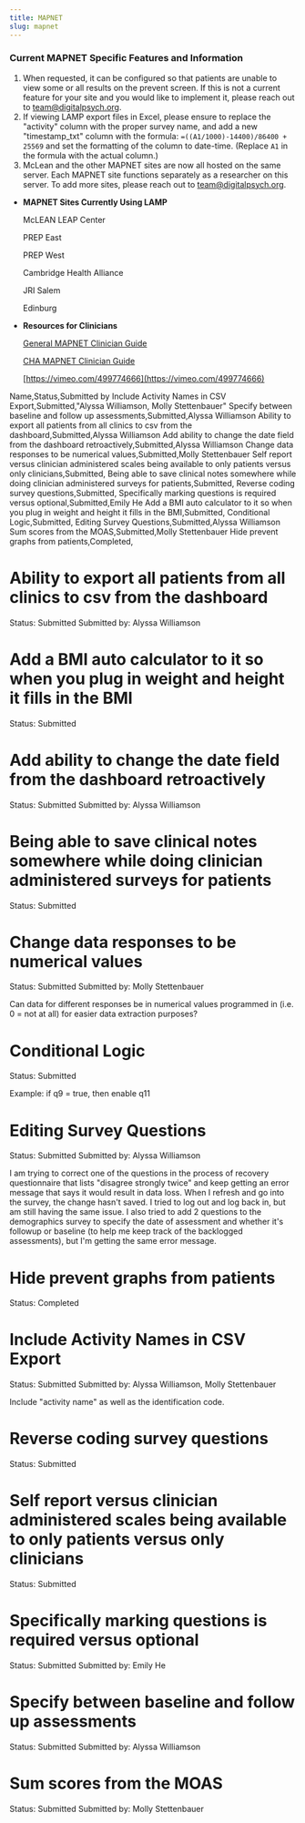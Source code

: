 ```yaml
---
title: MAPNET
slug: mapnet
---
```


### Current MAPNET Specific Features and Information

1. When requested, it can be configured so that patients are unable to view some or all results on the prevent screen. If this is not a current feature for your site and you would like to implement it, please reach out to [team@digitalpsych.org](mailto:team@digitalpsych.org).
2. If viewing LAMP export files in Excel, please ensure to replace the "activity" column with the proper survey name, and add a new "timestamp_txt" column with the formula: `=((A1/1000)-14400)/86400 + 25569` and set the formatting of the column to date-time. (Replace `A1` in the formula with the actual column.)
3. McLean and the other MAPNET sites are now all hosted on the same server. Each MAPNET site functions separately as a researcher on this server. To add more sites, please reach out to [team@digitalpsych.org](mailto:team@digitalpsych.org).
- **MAPNET Sites Currently Using LAMP**

    McLEAN LEAP Center

    PREP East

    PREP West

    Cambridge Health Alliance

    JRI Salem

    Edinburg

- **Resources for Clinicians**

    [General MAPNET Clinician Guide](assets/LAMP_Clinician_Guide_MAPNET.pptx)

    [CHA MAPNET Clinician Guide](assets/Start_Here!_(LAMP)_w__Pics.docx)

    [https://vimeo.com/499774666](https://vimeo.com/499774666)

Name,Status,Submitted by
Include Activity Names in CSV Export,Submitted,"Alyssa Williamson, Molly Stettenbauer"
Specify between baseline and follow up assessments,Submitted,Alyssa Williamson
Ability to export all patients from all clinics to csv from the dashboard,Submitted,Alyssa Williamson
Add ability to change the date field from the dashboard retroactively,Submitted,Alyssa Williamson
Change data responses to be numerical values,Submitted,Molly Stettenbauer
Self report versus clinician administered scales being available to only patients versus only clinicians,Submitted,
Being able to save clinical notes somewhere while doing clinician administered surveys for patients,Submitted,
Reverse coding survey questions,Submitted,
Specifically marking questions is required versus optional,Submitted,Emily He
Add a BMI auto calculator to it so when you plug in weight and height it fills in the BMI,Submitted,
Conditional Logic,Submitted,
Editing Survey Questions,Submitted,Alyssa Williamson
Sum scores from the MOAS,Submitted,Molly Stettenbauer
Hide prevent graphs from patients,Completed,


# Ability to export all patients from all clinics to csv from the dashboard

Status: Submitted
Submitted by: Alyssa Williamson
# Add a BMI auto calculator to it so when you plug in weight and height it fills in the BMI

Status: Submitted
# Add ability to change the date field from the dashboard retroactively

Status: Submitted
Submitted by: Alyssa Williamson
# Being able to save clinical notes somewhere while doing clinician administered surveys for patients

Status: Submitted
# Change data responses to be numerical values

Status: Submitted
Submitted by: Molly Stettenbauer

Can data for different responses be in numerical values programmed in (i.e. 0 = not at all) for easier data extraction purposes?
# Conditional Logic

Status: Submitted

Example: if q9 = true, then enable q11
# Editing Survey Questions

Status: Submitted
Submitted by: Alyssa Williamson

I am trying to correct one of the questions in the process of recovery questionnaire that lists "disagree strongly twice" and keep getting an error message that says it would result in data loss. When I refresh and go into the survey, the change hasn't saved. I tried to log out and log back in, but am still having the same issue. I also tried to add 2 questions to the demographics survey to specify the date of assessment and whether it's followup or baseline (to help me keep track of the backlogged assessments), but I'm getting the same error message.
# Hide prevent graphs from patients

Status: Completed
# Include Activity Names in CSV Export

Status: Submitted
Submitted by: Alyssa Williamson, Molly Stettenbauer

Include "activity name" as well as the identification code.
# Reverse coding survey questions

Status: Submitted
# Self report versus clinician administered scales being available to only patients versus only clinicians

Status: Submitted
# Specifically marking questions is required versus optional

Status: Submitted
Submitted by: Emily He
# Specify between baseline and follow up assessments

Status: Submitted
Submitted by: Alyssa Williamson
# Sum scores from the MOAS

Status: Submitted
Submitted by: Molly Stettenbauer
